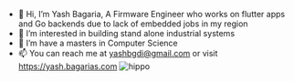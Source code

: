 - 👋 Hi, I’m Yash Bagaria, A Firmware Engineer who works on flutter apps and Go backends due to lack of embedded jobs in my region
- 👀 I’m interested in building stand alone industrial systems
- 🌱 I’m have a masters in Computer Science
- 📫 You can reach me at yashbgdi@gmail.com or visit https://yash.bagarias.com
![hippo](https://media3.giphy.com/media/aUovxH8Vf9qDu/giphy.gif)

<!---
iwilder53/iwilder53 is a ✨ special ✨ repository because its `README.md` (this file) appears on your GitHub profile.
You can click the Preview link to take a look at your changes.
--->
